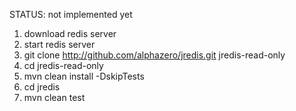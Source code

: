 STATUS: not implemented yet

1. download redis server
2. start redis server
3. git clone http://github.com/alphazero/jredis.git jredis-read-only
4. cd jredis-read-only
5. mvn clean install -DskipTests
6. cd jredis
7. mvn clean test
